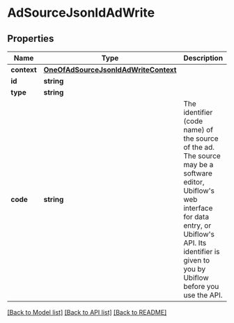 # AdSourceJsonldAdWrite

## Properties
Name | Type | Description | Notes
------------ | ------------- | ------------- | -------------
**context** | [**OneOfAdSourceJsonldAdWriteContext**](OneOfAdSourceJsonldAdWriteContext.md) |  | [optional] 
**id** | **string** |  | [optional] 
**type** | **string** |  | [optional] 
**code** | **string** | The identifier (code name) of the source of the ad.  The source may be a software editor, Ubiflow&#x27;s web interface for data entry, or Ubiflow&#x27;s API.  Its identifier is given to you by Ubiflow before you use the API. | 

[[Back to Model list]](../../README.md#documentation-for-models) [[Back to API list]](../../README.md#documentation-for-api-endpoints) [[Back to README]](../../README.md)

